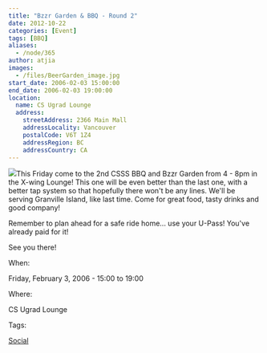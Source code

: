 ```yaml
---
title: "Bzzr Garden & BBQ - Round 2"
date: 2012-10-22
categories: [Event]
tags: [BBQ]
aliases:
  - /node/365
author: atjia
images:
  - /files/BeerGarden_image.jpg
start_date: 2006-02-03 15:00:00
end_date: 2006-02-03 19:00:00
location:
  name: CS Ugrad Lounge
  address:
    streetAddress: 2366 Main Mall
    addressLocality: Vancouver
    postalCode: V6T 1Z4
    addressRegion: BC
    addressCountry: CA
---
```


![](/files/BeerGarden_image.jpg)This Friday come to the 2nd CSSS BBQ and Bzzr Garden from 4 - 8pm in the X-wing Lounge! This one will be even better than the last one, with a better tap system so that hopefully there won't be any lines. We'll be serving Granville Island, like last time. Come for great food, tasty drinks and good company!

Remember to plan ahead for a safe ride home... use your U-Pass! You've already paid for it!

See you there!

When:

Friday, February 3, 2006 - 15:00 to 19:00

Where:

CS Ugrad Lounge

Tags:

[Social](/social)
